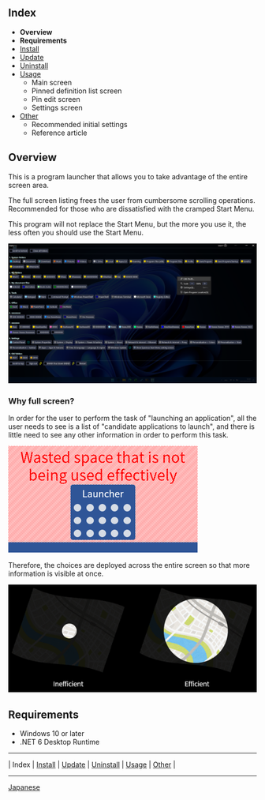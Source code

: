 ## Index

- **Overview**
- **Requirements**
- [Install](install.md)
- [Update](update.md)
- [Uninstall](uninstall.md)
- [Usage](usage.md)
  - Main screen
  - Pinned definition list screen
  - Pin edit screen
  - Settings screen
- [Other](other.md)
  - Recommended initial settings
  - Reference article

## Overview

This is a program launcher that allows you to take advantage of the entire screen area.

The full screen listing frees the user from cumbersome scrolling operations. Recommended for those who are dissatisfied with the cramped Start Menu.

This program will not replace the Start Menu, but the more you use it, the less often you should use the Start Menu.

![image](img/top-image.png)

### Why full screen?

In order for the user to perform the task of "launching an application", all the user needs to see is a list of "candidate applications to launch", and there is little need to see any other information in order to perform this task.

![Launcher example](img/bad-launcher.png)

Therefore, the choices are deployed across the entire screen so that more information is visible at once.

![View map](img/map.png)

## Requirements

- Windows 10 or later
- .NET 6 Desktop Runtime

---

| Index | [Install](install.md) | [Update](update.md) | [Uninstall](uninstall.md) | [Usage](usage.md) | [Other](other.md) |

---

[Japanese](index-ja.md)
